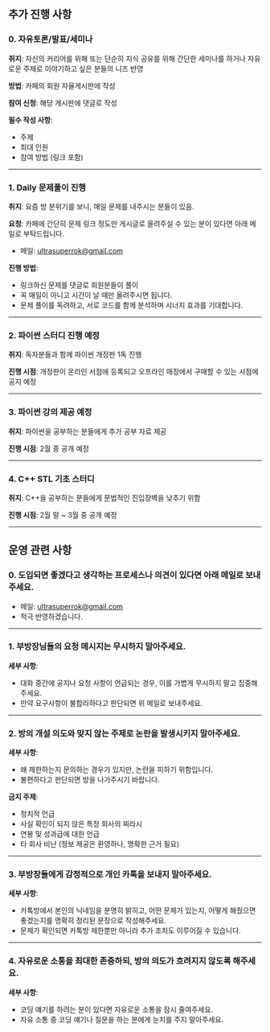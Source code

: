 
## 추가 진행 사항

### 0. 자유토론/발표/세미나
**취지**: 자신의 커리어를 위해 또는 단순히 지식 공유를 위해 간단한 세미나를 하거나 자유로운 주제로 이야기하고 싶은 분들의 니즈 반영

**방법**: 카페의 회원 자율게시판에 작성

**참여 신청**: 해당 게시판에 댓글로 작성

**필수 작성 사항**:
- 주제
- 최대 인원
- 참여 방법 (링크 포함)

---

### 1. Daily 문제풀이 진행
**취지**: 요즘 방 분위기를 보니, 매일 문제를 내주시는 분들이 있음.

**요청**: 카페에 간단히 문제 링크 정도만 게시글로 올려주실 수 있는 분이 있다면 아래 메일로 부탁드립니다. 
- 메일: ultrasuperrok@gmail.com

**진행 방법**:
- 링크하신 문제를 댓글로 회원분들이 풀이
- 꼭 매일이 아니고 시간이 날 때만 올려주시면 됩니다.
- 문제 풀이를 독려하고, 서로 코드를 함께 분석하며 시너지 효과를 기대합니다.

---

### 2. 파이썬 스터디 진행 예정
**취지**: 독자분들과 함께 파이썬 개정판 1독 진행

**진행 시점**: 개정판이 온라인 서점에 등록되고 오프라인 매장에서 구매할 수 있는 시점에 공지 예정

---

### 3. 파이썬 강의 제공 예정
**취지**: 파이썬을 공부하는 분들에게 추가 공부 자료 제공

**진행 시점**: 2월 중 공개 예정

---

### 4. C++ STL 기초 스터디
**취지**: C++을 공부하는 분들에게 문법적인 진입장벽을 낮추기 위함

**진행 시점**: 2월 말 ~ 3월 중 공개 예정

---

## 운영 관련 사항

### 0. 도입되면 좋겠다고 생각하는 프로세스나 의견이 있다면 아래 메일로 보내주세요.
- 메일: ultrasuperrok@gmail.com
- 적극 반영하겠습니다.

---

### 1. 부방장님들의 요청 메시지는 무시하지 말아주세요.
**세부 사항**:
- 대화 중간에 공지나 요청 사항이 언급되는 경우, 이를 가볍게 무시하지 말고 집중해 주세요.
- 만약 요구사항이 불합리하다고 판단되면 위 메일로 보내주세요.

---

### 2. 방의 개설 의도와 맞지 않는 주제로 논란을 발생시키지 말아주세요.
**세부 사항**:
- 왜 제한하는지 문의하는 경우가 있지만, 논란을 피하기 위함입니다. 
- 불편하다고 판단되면 방을 나가주시기 바랍니다.

**금지 주제**:
- 정치적 언급
- 사실 확인이 되지 않은 특정 회사의 찌라시
- 연봉 및 성과급에 대한 언급
- 타 회사 비난 (정보 제공은 환영하나, 명확한 근거 필요)

---

### 3. 부방장들에게 감정적으로 개인 카톡을 보내지 말아주세요.
**세부 사항**:
- 카톡방에서 본인의 닉네임을 분명히 밝히고, 어떤 문제가 있는지, 어떻게 해줬으면 좋겠는지를 명확히 정리된 문장으로 작성해주세요.
- 문제가 확인되면 카톡방 제한뿐만 아니라 추가 조치도 이루어질 수 있습니다.

---

### 4. 자유로운 소통을 최대한 존중하되, 방의 의도가 흐려지지 않도록 해주세요.
**세부 사항**:
- 코딩 얘기를 하려는 분이 있다면 자유로운 소통을 잠시 줄여주세요.
- 자유 소통 중 코딩 얘기나 질문을 하는 분에게 눈치를 주지 말아주세요.
